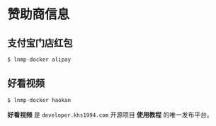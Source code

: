 # 赞助商信息

## 支付宝门店红包

```bash
$ lnmp-docker alipay
```

## 好看视频

```bash
$ lnmp-docker haokan
```

**好看视频** 是 `developer.khs1994.com` 开源项目 **使用教程** 的唯一发布平台。
